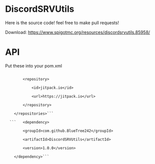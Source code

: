# DiscordSRVUtils
Here is the source code! feel free to make pull requests!

Download: https://www.spigotmc.org/resources/discordsrvutils.85958/

# API
Put these into your pom.xml

```	<repositories>

		<repository>

		    <id>jitpack.io</id>

		    <url>https://jitpack.io</url>

		</repository>

	</repositories>```
  
  ```	<dependency>

	    <groupId>com.github.BlueTree242</groupId>

	    <artifactId>DiscordSRVUtils</artifactId>

	    <version>1.0.0</version>

	</dependency>```
  
  






